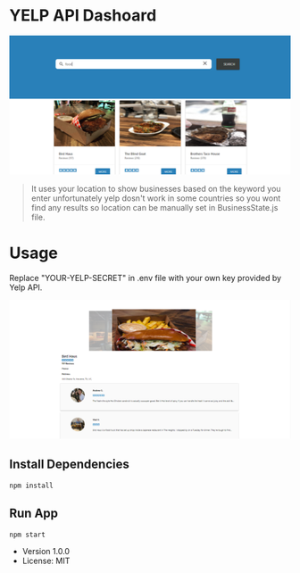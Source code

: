 # YELP API Dashoard

![Yelp Search](yelpsearch.png)

>It uses your location to show businesses based on the keyword you enter unfortunately yelp dosn't work in some countries so you wont find any results so location can be manually set in BusinessState.js file.

# Usage

Replace "YOUR-YELP-SECRET" in .env file with your own key provided by Yelp API.

![Business](business.png)

## Install Dependencies
```
npm install
```

## Run App
```
npm start
```

- Version 1.0.0
- License: MIT
